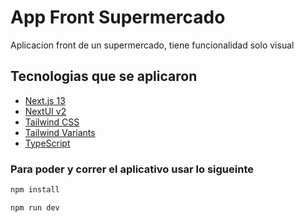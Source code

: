 # App Front Supermercado

Aplicacion front de un supermercado, tiene funcionalidad solo visual

## Tecnologias que se aplicaron

- [Next.js 13](https://nextjs.org/docs/getting-started)
- [NextUI v2](https://nextui.org/)
- [Tailwind CSS](https://tailwindcss.com/)
- [Tailwind Variants](https://tailwind-variants.org)
- [TypeScript](https://www.typescriptlang.org/)

### Para poder y correr el aplicativo usar lo sigueinte

```bash
npm install

npm run dev
```

